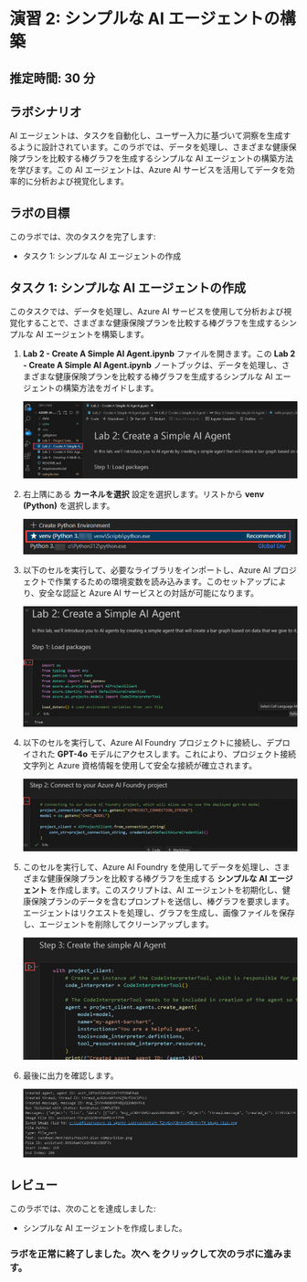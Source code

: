 # 演習 2: シンプルな AI エージェントの構築

## 推定時間: 30 分
## ラボシナリオ
AI エージェントは、タスクを自動化し、ユーザー入力に基づいて洞察を生成するように設計されています。このラボでは、データを処理し、さまざまな健康保険プランを比較する棒グラフを生成するシンプルな AI エージェントの構築方法を学びます。この AI エージェントは、Azure AI サービスを活用してデータを効率的に分析および視覚化します。

## ラボの目標
このラボでは、次のタスクを完了します:

- タスク 1: シンプルな AI エージェントの作成


## タスク 1: シンプルな AI エージェントの作成

このタスクでは、データを処理し、Azure AI サービスを使用して分析および視覚化することで、さまざまな健康保険プランを比較する棒グラフを生成するシンプルな AI エージェントを構築します。

1. **Lab 2 - Create A Simple AI Agent.ipynb** ファイルを開きます。この **Lab 2 - Create A Simple AI Agent.ipynb** ノートブックは、データを処理し、さまざまな健康保険プランを比較する棒グラフを生成するシンプルな AI エージェントの構築方法をガイドします。

   ![](./media/ag62.png)

2. 右上隅にある **カーネルを選択** 設定を選択します。リストから **venv (Python)** を選択します。

   ![](./media/lab1-24.png)

3. 以下のセルを実行して、必要なライブラリをインポートし、Azure AI プロジェクトで作業するための環境変数を読み込みます。このセットアップにより、安全な認証と Azure AI サービスとの対話が可能になります。

   ![](./media/ag63.png)

4. 以下のセルを実行して、Azure AI Foundry プロジェクトに接続し、デプロイされた **GPT-4o** モデルにアクセスします。これにより、プロジェクト接続文字列と Azure 資格情報を使用して安全な接続が確立されます。

   ![](./media/ag64.png)

5. このセルを実行して、Azure AI Foundry を使用してデータを処理し、さまざまな健康保険プランを比較する棒グラフを生成する **シンプルな AI エージェント** を作成します。このスクリプトは、AI エージェントを初期化し、健康保険プランのデータを含むプロンプトを送信し、棒グラフを要求します。エージェントはリクエストを処理し、グラフを生成し、画像ファイルを保存し、エージェントを削除してクリーンアップします。

   ![](./media/ag90.png)

6. 最後に出力を確認します。   

   ![](./media/lab2-26.png)

## レビュー

このラボでは、次のことを達成しました:
- シンプルな AI エージェントを作成しました。

### ラボを正常に終了しました。次へ をクリックして次のラボに進みます。
